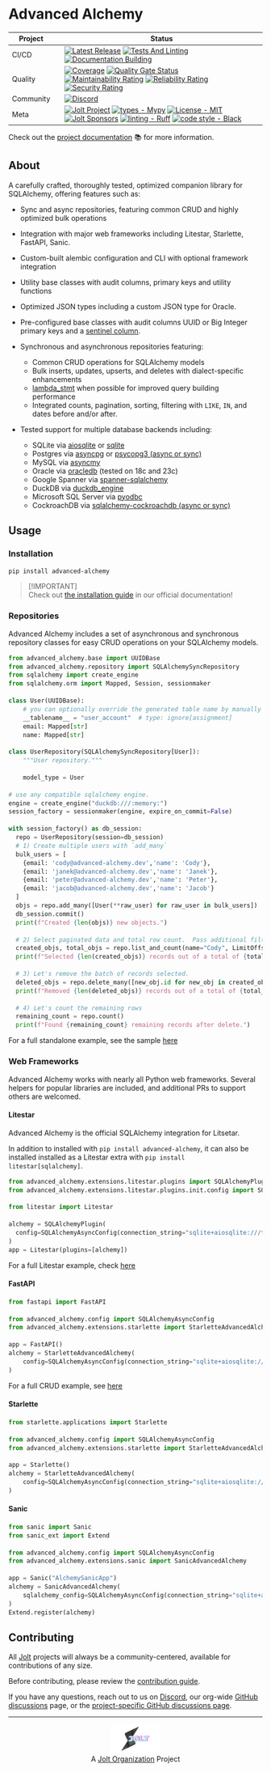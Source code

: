 # Advanced Alchemy

<div align="center">

| Project   |     | Status                                                                                                                                                                                                                                                                                                                                                                                                                                                                                                                                                                                                                                                                                                                                                                                                                                                                                                                                                                                                                                           |
| --------- | :-- | ------------------------------------------------------------------------------------------------------------------------------------------------------------------------------------------------------------------------------------------------------------------------------------------------------------------------------------------------------------------------------------------------------------------------------------------------------------------------------------------------------------------------------------------------------------------------------------------------------------------------------------------------------------------------------------------------------------------------------------------------------------------------------------------------------------------------------------------------------------------------------------------------------------------------------------------------------------------------------------------------------------------------------------------------ |
| CI/CD     |     | [![Latest Release](https://github.com/jolt-org/advanced-alchemy/actions/workflows/publish.yaml/badge.svg)](https://github.com/jolt-org/advanced-alchemy/actions/workflows/publish.yaml) [![Tests And Linting](https://github.com/jolt-org/advanced-alchemy/actions/workflows/ci.yaml/badge.svg)](https://github.com/jolt-org/advanced-alchemy/actions/workflows/ci.yaml) [![Documentation Building](https://github.com/jolt-org/advanced-alchemy/actions/workflows/docs.yaml/badge.svg)](https://github.com/jolt-org/advanced-alchemy/actions/workflows/docs.yaml)                                                                                                                                                                                                                                                                                                                                                                                                                                                                               |
| Quality   |     | [![Coverage](https://sonarcloud.io/api/project_badges/measure?project=jolt-org_advanced-alchemy&metric=coverage)](https://sonarcloud.io/summary/new_code?id=jolt-org_advanced-alchemy) [![Quality Gate Status](https://sonarcloud.io/api/project_badges/measure?project=jolt-org_advanced-alchemy&metric=alert_status)](https://sonarcloud.io/summary/new_code?id=jolt-org_advanced-alchemy) [![Maintainability Rating](https://sonarcloud.io/api/project_badges/measure?project=jolt-org_advanced-alchemy&metric=sqale_rating)](https://sonarcloud.io/summary/new_code?id=jolt-org_advanced-alchemy) [![Reliability Rating](https://sonarcloud.io/api/project_badges/measure?project=jolt-org_advanced-alchemy&metric=reliability_rating)](https://sonarcloud.io/summary/new_code?id=jolt-org_advanced-alchemy) [![Security Rating](https://sonarcloud.io/api/project_badges/measure?project=jolt-org_advanced-alchemy&metric=security_rating)](https://sonarcloud.io/summary/new_code?id=jolt-org_advanced-alchemy)                            |
| Community |     | [![Discord](https://img.shields.io/discord/1149784127659319356?labelColor=F50057&color=202020&label=chat%20on%20discord&logo=discord&logoColor=202020)](https://discord.gg/XpFNTjjtTK)                                                                                                                                                                                                                                                                                                                                                                                                                                                                                                                                                                                                                                                                                                                                                                                                                                                           |
| Meta      |     | [![Jolt Project](https://img.shields.io/badge/Jolt%20Org-%E2%AD%90-F50057.svg?logo=python&labelColor=F50057&color=202020&logoColor=202020)](https://github.com/jolt-org/) [![types - Mypy](https://img.shields.io/badge/types-Mypy-F50057.svg?logo=python&labelColor=F50057&color=202020&logoColor=202020)](https://github.com/python/mypy) [![License - MIT](https://img.shields.io/badge/license-MIT-F50057.svg?logo=python&labelColor=F50057&color=202020&logoColor=202020)](https://spdx.org/licenses/) [![Jolt Sponsors](https://img.shields.io/badge/Sponsor-%E2%9D%A4-%23202020.svg?&logo=github&logoColor=202020&labelColor=F50057)](https://github.com/sponsors/jolt-org) [![linting - Ruff](https://img.shields.io/endpoint?url=https://raw.githubusercontent.com/charliermarsh/ruff/main/assets/badge/v2.json&labelColor=F50057)](https://github.com/astral-sh/ruff) [![code style - Black](https://img.shields.io/badge/code%20style-black-000000.svg?logo=python&labelColor=F50057&logoColor=202020)](https://github.com/psf/black) |

</div>

Check out the [project documentation][project-docs] 📚 for more information.

## About

A carefully crafted, thoroughly tested, optimized companion library for SQLAlchemy,
offering features such as:

- Sync and async repositories, featuring common CRUD and highly optimized bulk operations
- Integration with major web frameworks including Litestar, Starlette, FastAPI, Sanic.
- Custom-built alembic configuration and CLI with optional framework integration
- Utility base classes with audit columns, primary keys and utility functions
- Optimized JSON types including a custom JSON type for Oracle.

- Pre-configured base classes with audit columns UUID or Big Integer primary keys and
  a [sentinel column](https://docs.sqlalchemy.org/en/20/core/connections.html#configuring-sentinel-columns>).
- Synchronous and asynchronous repositories featuring:
  - Common CRUD operations for SQLAlchemy models
  - Bulk inserts, updates, upserts, and deletes with dialect-specific enhancements
  - [lambda_stmt](https://docs.sqlalchemy.org/en/20/core/sqlelement.html#sqlalchemy.sql.expression.lambda_stmt) when possible
    for improved query building performance
  - Integrated counts, pagination, sorting, filtering with `LIKE`, `IN`, and dates before and/or after.
- Tested support for multiple database backends including:

  - SQLite via [aiosqlite](https://aiosqlite.omnilib.dev/en/stable/) or [sqlite](https://docs.python.org/3/library/sqlite3.html)
  - Postgres via [asyncpg](https://magicstack.github.io/asyncpg/current/) or [psycopg3 (async or sync)](https://www.psycopg.org/psycopg3/)
  - MySQL via [asyncmy](https://github.com/long2ice/asyncmy)
  - Oracle via [oracledb](https://oracle.github.io/python-oracledb/) (tested on 18c and 23c)
  - Google Spanner via [spanner-sqlalchemy](https://github.com/googleapis/python-spanner-sqlalchemy/)
  - DuckDB via [duckdb_engine](https://github.com/Mause/duckdb_engine>)
  - Microsoft SQL Server via [pyodbc](https://github.com/mkleehammer/pyodbc>)
  - CockroachDB via [sqlalchemy-cockroachdb (async or sync)](https://github.com/cockroachdb/sqlalchemy-cockroachdb)

## Usage

### Installation

```shell
pip install advanced-alchemy
```

> [!IMPORTANT]\
> Check out [the installation guide][install-guide] in our official documentation!

### Repositories

Advanced Alchemy includes a set of asynchronous and synchronous repository classes for easy CRUD operations on your SQLAlchemy models.

```python
from advanced_alchemy.base import UUIDBase
from advanced_alchemy.repository import SQLAlchemySyncRepository
from sqlalchemy import create_engine
from sqlalchemy.orm import Mapped, Session, sessionmaker

class User(UUIDBase):
    # you can optionally override the generated table name by manually setting it.
    __tablename__ = "user_account"  # type: ignore[assignment]
    email: Mapped[str]
    name: Mapped[str]

class UserRepository(SQLAlchemySyncRepository[User]):
    """User repository."""

    model_type = User

# use any compatible sqlalchemy engine.
engine = create_engine("duckdb:///:memory:")
session_factory = sessionmaker(engine, expire_on_commit=False)

with session_factory() as db_session:
  repo = UserRepository(session=db_session)
  # 1) Create multiple users with `add_many`
  bulk_users = [
    {email: 'cody@advanced-alchemy.dev','name': 'Cody'},
    {email: 'janek@advanced-alchemy.dev','name': 'Janek'},
    {email: 'peter@advanced-alchemy.dev','name': 'Peter'},
    {email: 'jacob@advanced-alchemy.dev','name': 'Jacob'}
  ]
  objs = repo.add_many([User(**raw_user) for raw_user in bulk_users])
  db_session.commit()
  print(f"Created {len(objs)} new objects.")

  # 2) Select paginated data and total row count.  Pass additional filters as kwargs
  created_objs, total_objs = repo.list_and_count(name="Cody", LimitOffset(limit=10, offset=0))
  print(f"Selected {len(created_objs)} records out of a total of {total_objs}.")

  # 3) Let's remove the batch of records selected.
  deleted_objs = repo.delete_many([new_obj.id for new_obj in created_objs])
  print(f"Removed {len(deleted_objs)} records out of a total of {total_objs}.")

  # 4) Let's count the remaining rows
  remaining_count = repo.count()
  print(f"Found {remaining_count} remaining records after delete.")
```

For a full standalone example, see the sample [here][standalone-example]

### Web Frameworks

Advanced Alchemy works with nearly all Python web frameworks. Several helpers for popular libraries are included, and additional PRs to support others are welcomed.

#### Litestar

Advanced Alchemy is the official SQLAlchemy integration for Litsetar.

In addition to installed with `pip install advanced-alchemy`, it can also be installed installed as a Litestar extra with `pip install litestar[sqlalchemy]`.

```python
from advanced_alchemy.extensions.litestar.plugins import SQLAlchemyPlugin
from advanced_alchemy.extensions.litestar.plugins.init.config import SQLAlchemyAsyncConfig

from litestar import Litestar

alchemy = SQLAlchemyPlugin(
  config=SQLAlchemyAsyncConfig(connection_string="sqlite+aiosqlite:///test.sqlite"),
)
app = Litestar(plugins=[alchemy])
```

For a full Litestar example, check [here][litestar-example]

#### FastAPI

```python
from fastapi import FastAPI

from advanced_alchemy.config import SQLAlchemyAsyncConfig
from advanced_alchemy.extensions.starlette import StarletteAdvancedAlchemy

app = FastAPI()
alchemy = StarletteAdvancedAlchemy(
    config=SQLAlchemyAsyncConfig(connection_string="sqlite+aiosqlite:///test.sqlite"), app=app,
)
```

For a full CRUD example, see [here][fastapi-example]

#### Starlette

```python
from starlette.applications import Starlette

from advanced_alchemy.config import SQLAlchemyAsyncConfig
from advanced_alchemy.extensions.starlette import StarletteAdvancedAlchemy

app = Starlette()
alchemy = StarletteAdvancedAlchemy(
    config=SQLAlchemyAsyncConfig(connection_string="sqlite+aiosqlite:///test.sqlite"), app=app,
)
```

#### Sanic

```python
from sanic import Sanic
from sanic_ext import Extend

from advanced_alchemy.config import SQLAlchemyAsyncConfig
from advanced_alchemy.extensions.sanic import SanicAdvancedAlchemy

app = Sanic("AlchemySanicApp")
alchemy = SanicAdvancedAlchemy(
    sqlalchemy_config=SQLAlchemyAsyncConfig(connection_string="sqlite+aiosqlite:///test.sqlite"),
)
Extend.register(alchemy)
```

## Contributing

All [Jolt][jolt-org] projects will always be a community-centered, available for contributions of any size.

Before contributing, please review the [contribution guide][contributing].

If you have any questions, reach out to us on [Discord][discord], our org-wide [GitHub discussions][jolt-discussions] page,
or the [project-specific GitHub discussions page][project-discussions].

<hr>

<!-- markdownlint-disable -->
<p align="center">
  <!-- github-banner-start -->
  <img src="https://raw.githubusercontent.com/jolt-org/meta/2901c9c5c5895a83fbfa56944c33bca287f88d42/branding/SVG%20-%20Transparent/logo-full-wide.svg" alt="Litestar Logo - Light" width="20%" height="auto" />
  <br>A <a href="https://github.com/jolt-org">Jolt Organization</a> Project
  <!-- github-banner-end -->
</p>

[jolt-org]: https://github.com/jolt-org
[contributing]: https://docs.advanced-alchemy.jolt.rs/latest/contribution-guide.html
[discord]: https://discord.gg/XpFNTjjtTK
[jolt-discussions]: https://github.com/orgs/jolt-org/discussions
[project-discussions]: https://github.com/jolt-org/advanced-alchemy/discussions
[project-docs]: https://docs.advanced-alchemy.jolt.rs
[install-guide]: https://docs.advanced-alchemy.jolt.rs/latest/#installation
[fastapi-example]: https://github.com/jolt-org/advanced-alchemy/blob/main/examples/fastapi.py
[litestar-example]: https://github.com/jolt-org/advanced-alchemy/blob/main/examples/litestar.py
[standalone-example]: https://github.com/jolt-org/advanced-alchemy/blob/main/examples/standalone.py
